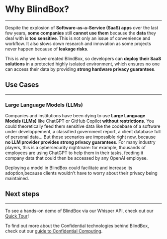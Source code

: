 # Why BlindBox?
________________

Despite the explosion of **Software-as-a-Service (SaaS) apps** over the last few years, **some companies** still **cannot use them** because the **data** they deal with is **too sensitive**. This is not only an issue of convenience and workflow. It also slows down research and innovation as some projects never happen because of **leakage risks**. 

This is why we have created BlindBox, so developers can **deploy their SaaS solutions** in a protected highly isolated environment, which ensures no one can access their data by providing **strong hardware privacy guarantees**.

## Use Cases
_________________________________________

### Large Language Models (LLMs)

Companies and institutions have been dying to use **Large Language Models (LLMs)** like ChatGPT or GitHub Copilot **without restrictions**. You could theoretically feed them sensitive data like the codebase of a software under developpement, a classified government report, a client database full of personal data... But those scenarios are impossible right now, because **no LLM provider provides strong privacy guarantees**. For many industry players, this is a cybersecurity nightmare: for example, thousands of employees are using ChatGPT to help them in their tasks, feeding it company data that could then be accessed by any OpenAI employee.

Deploying a model in BlindBox could facilitate and increase its adoption,because clients wouldn't have to worry about their privacy being maintained. 

## Next steps 
____________________________

To see a hands-on demo of BlindBox via our Whisper API, check out our [Quick Tour](./quick-tour.ipynb)!

To find out more about the Confidential technologies behind BlindBox, check out our [guide to Confidential Computing](confidential_computing.md).
